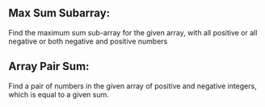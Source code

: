 Max Sum Subarray:
-----------------
Find the maximum sum sub-array for the given array, with all positive or all negative or both negative and positive numbers

Array Pair Sum:
---------------
Find a pair of numbers in the given array of positive and negative integers, which is equal to a given sum.
